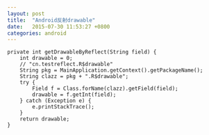 ```yaml
---
layout: post
title:  "Android反射drawable"
date:   2015-07-30 11:53:27 +0800
categories: android
---
```




	private int getDrawableByReflect(String field) {
		int drawable = 0;
		// "cn.testreflect.R$drawable"
		String pkg = MainApplication.getContext().getPackageName();
		String clazz = pkg + ".R$drawable";
		try {
			Field f = Class.forName(clazz).getField(field);
			drawable = f.getInt(field);
		} catch (Exception e) {
			e.printStackTrace();
		}
		return drawable;
	}





